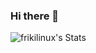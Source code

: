 ### Hi there 👋

![frikilinux's Stats](https://github-readme-stats.vercel.app/api?username=frikilinux&theme=algolia&show_icons=true&hide_border=true&count_private=true)

<!--
**Frikilinux/frikilinux** is a ✨ _special_ ✨ repository because its `README.md` (this file) appears on your GitHub profile.

Here are some ideas to get you started:

- 🔭 I’m currently working on ...
- 🌱 I’m currently learning ...
- 👯 I’m looking to collaborate on ...
- 🤔 I’m looking for help with ...
- 💬 Ask me about ...
- 📫 How to reach me: ...
- 😄 Pronouns: ...
- ⚡ Fun fact: ...
-->
